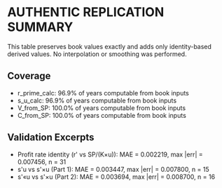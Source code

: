 # AUTHENTIC REPLICATION SUMMARY

This table preserves book values exactly and adds only identity-based derived values.
No interpolation or smoothing was performed.

## Coverage

- r_prime_calc: 96.9% of years computable from book inputs
- s_u_calc: 96.9% of years computable from book inputs
- V_from_SP: 100.0% of years computable from book inputs
- C_from_SP: 100.0% of years computable from book inputs

## Validation Excerpts

- Profit rate identity (r' vs SP/(K×u)): 
  MAE = 0.002219, max |err| = 0.007456, n = 31
- s'u vs s'×u (Part 1):
  MAE = 0.003447, max |err| = 0.007800, n = 15
- s'«u vs s'×u (Part 2):
  MAE = 0.003694, max |err| = 0.008700, n = 16